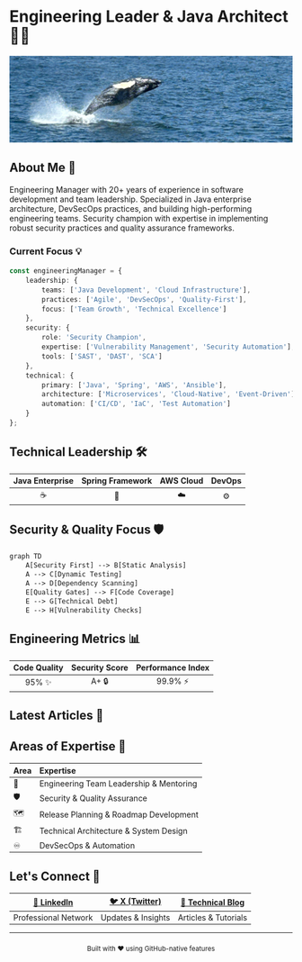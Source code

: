 # Engineering Leader & Java Architect 👨‍💻

<div align="center">
  <img src="assets/images/github-header-image.png" alt="banner" />
</div>

## About Me 🎯

Engineering Manager with 20+ years of experience in software development and team leadership. Specialized in Java enterprise architecture, DevSecOps practices, and building high-performing engineering teams. Security champion with expertise in implementing robust security practices and quality assurance frameworks.

### Current Focus 💡

```typescript
const engineeringManager = {
    leadership: {
        teams: ['Java Development', 'Cloud Infrastructure'],
        practices: ['Agile', 'DevSecOps', 'Quality-First'],
        focus: ['Team Growth', 'Technical Excellence']
    },
    security: {
        role: 'Security Champion',
        expertise: ['Vulnerability Management', 'Security Automation'],
        tools: ['SAST', 'DAST', 'SCA']
    },
    technical: {
        primary: ['Java', 'Spring', 'AWS', 'Ansible'],
        architecture: ['Microservices', 'Cloud-Native', 'Event-Driven'],
        automation: ['CI/CD', 'IaC', 'Test Automation']
    }
};
```

## Technical Leadership 🛠️

<div align="center">

| Java Enterprise | Spring Framework | AWS Cloud | DevOps |
|:-:|:-:|:-:|:-:|
| ☕ | 🍃 | ☁️ | ⚙️ |

</div>

## Security & Quality Focus 🛡️

```mermaid
graph TD
    A[Security First] --> B[Static Analysis]
    A --> C[Dynamic Testing]
    A --> D[Dependency Scanning]
    E[Quality Gates] --> F[Code Coverage]
    E --> G[Technical Debt]
    E --> H[Vulnerability Checks]
```

## Engineering Metrics 📊

<div align="center">

| Code Quality | Security Score | Performance Index |
|:-:|:-:|:-:|
| 95% ✨ | A+ 🔒 | 99.9% ⚡ |

</div>

## Latest Articles 📝

<!-- BLOG-POST-LIST:START -->
<!-- This section is automatically updated by GitHub Actions -->
<!-- BLOG-POST-LIST:END -->

## Areas of Expertise 🎯

| Area | Expertise |
|:--|:--|
| 👥 | Engineering Team Leadership & Mentoring |
| 🛡️ | Security & Quality Assurance |
| 🗺️ | Release Planning & Roadmap Development |
| 🏗️ | Technical Architecture & System Design |
| ♾️ | DevSecOps & Automation |

## Let's Connect 🤝

<div align="center">

| [💼 LinkedIn](https://linkedin.com/in/samarthyasaurabh) | [🐦 X (Twitter)](https://twitter.com/PahadiPandit) | [📝 Technical Blog](https://blog.samarthya.me) |
|:---:|:---:|:---:|
| Professional Network | Updates & Insights | Articles & Tutorials |

</div>

---

<div align="center">
  <sub>Built with ❤️ using GitHub-native features</sub>
</div>